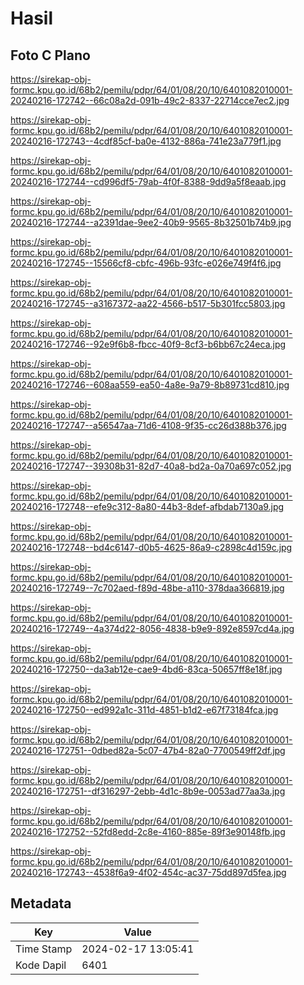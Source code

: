 # Hasil

## Foto C Plano

https://sirekap-obj-formc.kpu.go.id/68b2/pemilu/pdpr/64/01/08/20/10/6401082010001-20240216-172742--66c08a2d-091b-49c2-8337-22714cce7ec2.jpg

https://sirekap-obj-formc.kpu.go.id/68b2/pemilu/pdpr/64/01/08/20/10/6401082010001-20240216-172743--4cdf85cf-ba0e-4132-886a-741e23a779f1.jpg

https://sirekap-obj-formc.kpu.go.id/68b2/pemilu/pdpr/64/01/08/20/10/6401082010001-20240216-172744--cd996df5-79ab-4f0f-8388-9dd9a5f8eaab.jpg

https://sirekap-obj-formc.kpu.go.id/68b2/pemilu/pdpr/64/01/08/20/10/6401082010001-20240216-172744--a2391dae-9ee2-40b9-9565-8b32501b74b9.jpg

https://sirekap-obj-formc.kpu.go.id/68b2/pemilu/pdpr/64/01/08/20/10/6401082010001-20240216-172745--15566cf8-cbfc-496b-93fc-e026e749f4f6.jpg

https://sirekap-obj-formc.kpu.go.id/68b2/pemilu/pdpr/64/01/08/20/10/6401082010001-20240216-172745--a3167372-aa22-4566-b517-5b301fcc5803.jpg

https://sirekap-obj-formc.kpu.go.id/68b2/pemilu/pdpr/64/01/08/20/10/6401082010001-20240216-172746--92e9f6b8-fbcc-40f9-8cf3-b6bb67c24eca.jpg

https://sirekap-obj-formc.kpu.go.id/68b2/pemilu/pdpr/64/01/08/20/10/6401082010001-20240216-172746--608aa559-ea50-4a8e-9a79-8b89731cd810.jpg

https://sirekap-obj-formc.kpu.go.id/68b2/pemilu/pdpr/64/01/08/20/10/6401082010001-20240216-172747--a56547aa-71d6-4108-9f35-cc26d388b376.jpg

https://sirekap-obj-formc.kpu.go.id/68b2/pemilu/pdpr/64/01/08/20/10/6401082010001-20240216-172747--39308b31-82d7-40a8-bd2a-0a70a697c052.jpg

https://sirekap-obj-formc.kpu.go.id/68b2/pemilu/pdpr/64/01/08/20/10/6401082010001-20240216-172748--efe9c312-8a80-44b3-8def-afbdab7130a9.jpg

https://sirekap-obj-formc.kpu.go.id/68b2/pemilu/pdpr/64/01/08/20/10/6401082010001-20240216-172748--bd4c6147-d0b5-4625-86a9-c2898c4d159c.jpg

https://sirekap-obj-formc.kpu.go.id/68b2/pemilu/pdpr/64/01/08/20/10/6401082010001-20240216-172749--7c702aed-f89d-48be-a110-378daa366819.jpg

https://sirekap-obj-formc.kpu.go.id/68b2/pemilu/pdpr/64/01/08/20/10/6401082010001-20240216-172749--4a374d22-8056-4838-b9e9-892e8597cd4a.jpg

https://sirekap-obj-formc.kpu.go.id/68b2/pemilu/pdpr/64/01/08/20/10/6401082010001-20240216-172750--da3ab12e-cae9-4bd6-83ca-50657ff8e18f.jpg

https://sirekap-obj-formc.kpu.go.id/68b2/pemilu/pdpr/64/01/08/20/10/6401082010001-20240216-172750--ed992a1c-311d-4851-b1d2-e67f73184fca.jpg

https://sirekap-obj-formc.kpu.go.id/68b2/pemilu/pdpr/64/01/08/20/10/6401082010001-20240216-172751--0dbed82a-5c07-47b4-82a0-7700549ff2df.jpg

https://sirekap-obj-formc.kpu.go.id/68b2/pemilu/pdpr/64/01/08/20/10/6401082010001-20240216-172751--df316297-2ebb-4d1c-8b9e-0053ad77aa3a.jpg

https://sirekap-obj-formc.kpu.go.id/68b2/pemilu/pdpr/64/01/08/20/10/6401082010001-20240216-172752--52fd8edd-2c8e-4160-885e-89f3e90148fb.jpg

https://sirekap-obj-formc.kpu.go.id/68b2/pemilu/pdpr/64/01/08/20/10/6401082010001-20240216-172743--4538f6a9-4f02-454c-ac37-75dd897d5fea.jpg


## Metadata

| Key        | Value               |
| ---------- | ------------------- |
| Time Stamp | 2024-02-17 13:05:41 |
| Kode Dapil | 6401                |



